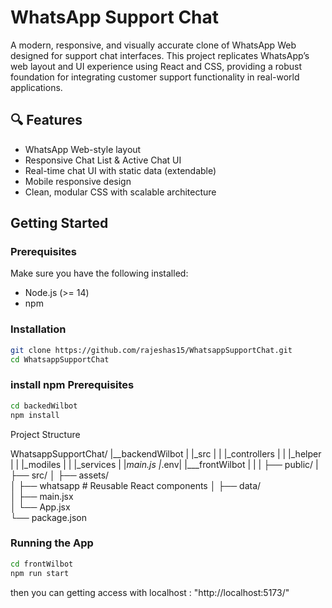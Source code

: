 # WhatsApp Support Chat

A modern, responsive, and visually accurate clone of WhatsApp Web designed for support chat interfaces. This project replicates WhatsApp’s web layout and UI experience using React and CSS, providing a robust foundation for integrating customer support functionality in real-world applications.

## 🔍 Features

-  WhatsApp Web-style layout
-  Responsive Chat List & Active Chat UI
- Real-time chat UI with static data (extendable)
-  Mobile responsive design
- Clean, modular CSS with scalable architecture

##  Getting Started

### Prerequisites

Make sure you have the following installed:

- Node.js (>= 14)
- npm

### Installation

```bash
git clone https://github.com/rajeshas15/WhatsappSupportChat.git
cd WhatsappSupportChat

```

### install npm Prerequisites
```bash
cd backedWilbot
npm install 
```

Project Structure

WhatsappSupportChat/
|__backendWilbot
|   |_src
|   |  |_controllers
|   |  |_helper
|   |  |_modiles
|   |  |_services
|   |_main.js
|_.env|
|___frontWilbot
|   |
|   ├── public/
|   ├── src/
│   ├── assets/         
│   ├── whatsapp     # Reusable React components
│   ├── data/          
│   ├── main.jsx         
│   └── App.jsx        
└── package.json

### Running the App

```bash
cd frontWilbot
npm run start
```

then you can getting access with localhost : "http://localhost:5173/"

